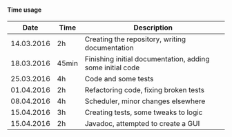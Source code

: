 #### Time usage
Date | Time | Description
-----------|----|---------------------------------------------------------
14.03.2016 | 2h | Creating the repository, writing documentation
18.03.2016 | 45min | Finishing initial documentation, adding some initial code
25.03.2016 | 4h | Code and some tests
01.04.2016 | 2h | Refactoring code, fixing broken tests
08.04.2016 | 4h | Scheduler, minor changes elsewhere
15.04.2016 | 3h | Creating tests, some tweaks to logic
15.04.2016 | 2h | Javadoc, attempted to create a GUI
